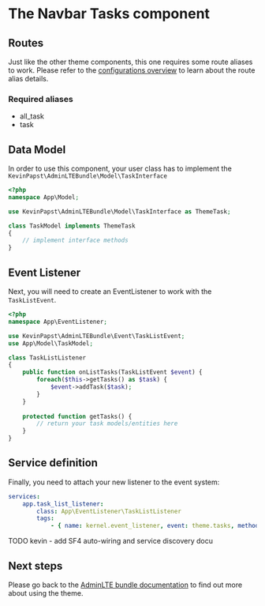 # The Navbar Tasks component

## Routes
Just like the other theme components, this one requires some route aliases to work. 
Please refer to the [configurations overview](configurations.md) to learn about the route alias details. 
 
### Required aliases
* all_task
* task

## Data Model

In order to use this component, your user class has to implement the `KevinPapst\AdminLTEBundle\Model\TaskInterface`
```php
<?php
namespace App\Model;

use KevinPapst\AdminLTEBundle\Model\TaskInterface as ThemeTask;

class TaskModel implements ThemeTask
{
	// implement interface methods
}
```

## Event Listener
Next, you will need to create an EventListener to work with the `TaskListEvent`.
```php
<?php
namespace App\EventListener;

use KevinPapst\AdminLTEBundle\Event\TaskListEvent;
use App\Model\TaskModel;

class TaskListListener
{
    public function onListTasks(TaskListEvent $event) {
        foreach($this->getTasks() as $task) {
            $event->addTask($task);
        }
    }
    
    protected function getTasks() {
        // return your task models/entities here
    }
}
```

## Service definition

Finally, you need to attach your new listener to the event system:
```yaml
services:
    app.task_list_listener:
        class: App\EventListener\TaskListListener
        tags:
            - { name: kernel.event_listener, event: theme.tasks, method: onListTasks }
```

TODO kevin - add SF4 auto-wiring and service discovery docu

## Next steps

Please go back to the [AdminLTE bundle documentation](README.md) to find out more about using the theme.
